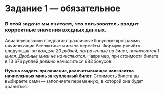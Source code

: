 # Задание 1 — обязательное
### В этой задаче мы считаем, что пользователь вводит корректные значения входных данных.

Авиаперевозчики предлагают различные бонусные программы, начисляющие бесплатные мили за перелёты. 
Формула расчёта следующая: *за каждые 20 рублей, потраченные на билет, начисляется 1 миля. Дробные мили не начисляются.*
Например, при стоимости билета в 13 676 рублей должно начислиться 683 бонусов.

**Нужно создать приложение, рассчитывающее количество начисленных миль за купленный билет.**
Стоимость билета вы выбираете сами — заполняете переменную, в которой она будет храниться.
